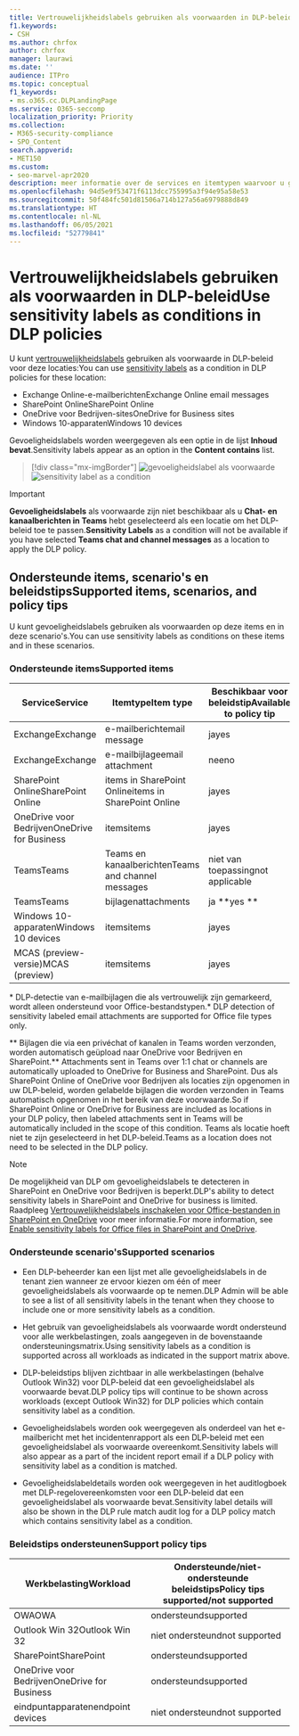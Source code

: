 ```yaml
---
title: Vertrouwelijkheidslabels gebruiken als voorwaarden in DLP-beleid
f1.keywords:
- CSH
ms.author: chrfox
author: chrfox
manager: laurawi
ms.date: ''
audience: ITPro
ms.topic: conceptual
f1_keywords:
- ms.o365.cc.DLPLandingPage
ms.service: O365-seccomp
localization_priority: Priority
ms.collection:
- M365-security-compliance
- SPO_Content
search.appverid:
- MET150
ms.custom:
- seo-marvel-apr2020
description: meer informatie over de services en itemtypen waarvoor u gevoeligheidslabels kunt gebruiken als voorwaarden in DLP-beleid
ms.openlocfilehash: 94d5e9f53471f6113dcc755995a3f94e95a58e53
ms.sourcegitcommit: 50f484fc501d81506a714b127a56a6979888d849
ms.translationtype: HT
ms.contentlocale: nl-NL
ms.lasthandoff: 06/05/2021
ms.locfileid: "52779841"
---
```

# <a name="use-sensitivity-labels-as-conditions-in-dlp-policies"></a><span data-ttu-id="64618-103">Vertrouwelijkheidslabels gebruiken als voorwaarden in DLP-beleid</span><span class="sxs-lookup"><span data-stu-id="64618-103">Use sensitivity labels as conditions in DLP policies</span></span>

<span data-ttu-id="64618-104">U kunt [vertrouwelijkheidslabels](sensitivity-labels.md) gebruiken als voorwaarde in DLP-beleid voor deze locaties:</span><span class="sxs-lookup"><span data-stu-id="64618-104">You can use [sensitivity labels](sensitivity-labels.md) as a condition in DLP policies for these location:</span></span>

- <span data-ttu-id="64618-105">Exchange Online-e-mailberichten</span><span class="sxs-lookup"><span data-stu-id="64618-105">Exchange Online email messages</span></span>
- <span data-ttu-id="64618-106">SharePoint Online</span><span class="sxs-lookup"><span data-stu-id="64618-106">SharePoint Online</span></span>
- <span data-ttu-id="64618-107">OneDrive voor Bedrijven-sites</span><span class="sxs-lookup"><span data-stu-id="64618-107">OneDrive for Business sites</span></span>
- <span data-ttu-id="64618-108">Windows 10-apparaten</span><span class="sxs-lookup"><span data-stu-id="64618-108">Windows 10 devices</span></span>

<span data-ttu-id="64618-109">Gevoeligheidslabels worden weergegeven als een optie in de lijst **Inhoud bevat**.</span><span class="sxs-lookup"><span data-stu-id="64618-109">Sensitivity labels appear as an option in the **Content contains** list.</span></span>

> [!div class="mx-imgBorder"]
> <span data-ttu-id="64618-110">![gevoeligheidslabel als voorwaarde](../media/dlp-sensitivity-label-as-a-condition.png)</span><span class="sxs-lookup"><span data-stu-id="64618-110">![sensitivity label as a condition](../media/dlp-sensitivity-label-as-a-condition.png)</span></span>

> [!IMPORTANT]
> <span data-ttu-id="64618-111">**Gevoeligheidslabels** als voorwaarde zijn niet beschikbaar als u **Chat- en kanaalberichten in Teams** hebt geselecteerd als een locatie om het DLP-beleid toe te passen.</span><span class="sxs-lookup"><span data-stu-id="64618-111">**Sensitivity Labels** as a condition will not be available if you have selected **Teams chat and channel messages** as a location to apply the DLP policy.</span></span>


## <a name="supported-items-scenarios-and-policy-tips"></a><span data-ttu-id="64618-112">Ondersteunde items, scenario's en beleidstips</span><span class="sxs-lookup"><span data-stu-id="64618-112">Supported items, scenarios, and policy tips</span></span>

<span data-ttu-id="64618-113">U kunt gevoeligheidslabels gebruiken als voorwaarden op deze items en in deze scenario's.</span><span class="sxs-lookup"><span data-stu-id="64618-113">You can use sensitivity labels as conditions on these items and in these scenarios.</span></span>

### <a name="supported-items"></a><span data-ttu-id="64618-114">Ondersteunde items</span><span class="sxs-lookup"><span data-stu-id="64618-114">Supported items</span></span>

|<span data-ttu-id="64618-115">Service</span><span class="sxs-lookup"><span data-stu-id="64618-115">Service</span></span>  |<span data-ttu-id="64618-116">Itemtype</span><span class="sxs-lookup"><span data-stu-id="64618-116">Item type</span></span>  |<span data-ttu-id="64618-117">Beschikbaar voor beleidstip</span><span class="sxs-lookup"><span data-stu-id="64618-117">Available to policy tip</span></span>  |<span data-ttu-id="64618-118">Afdwingbaar</span><span class="sxs-lookup"><span data-stu-id="64618-118">Enforceable</span></span>  |
|---------|---------|---------|---------|
|<span data-ttu-id="64618-119">Exchange</span><span class="sxs-lookup"><span data-stu-id="64618-119">Exchange</span></span>    |<span data-ttu-id="64618-120">e-mailbericht</span><span class="sxs-lookup"><span data-stu-id="64618-120">email message</span></span>         |<span data-ttu-id="64618-121">ja</span><span class="sxs-lookup"><span data-stu-id="64618-121">yes</span></span>         |<span data-ttu-id="64618-122">ja</span><span class="sxs-lookup"><span data-stu-id="64618-122">yes</span></span>         |
|<span data-ttu-id="64618-123">Exchange</span><span class="sxs-lookup"><span data-stu-id="64618-123">Exchange</span></span>    |<span data-ttu-id="64618-124">e-mailbijlage</span><span class="sxs-lookup"><span data-stu-id="64618-124">email attachment</span></span>         |<span data-ttu-id="64618-125">nee</span><span class="sxs-lookup"><span data-stu-id="64618-125">no</span></span>         |<span data-ttu-id="64618-126">ja \*</span><span class="sxs-lookup"><span data-stu-id="64618-126">yes \*</span></span>         |
|<span data-ttu-id="64618-127">SharePoint Online</span><span class="sxs-lookup"><span data-stu-id="64618-127">SharePoint Online</span></span>     |<span data-ttu-id="64618-128">items in SharePoint Online</span><span class="sxs-lookup"><span data-stu-id="64618-128">items in SharePoint Online</span></span>         |<span data-ttu-id="64618-129">ja</span><span class="sxs-lookup"><span data-stu-id="64618-129">yes</span></span>         |<span data-ttu-id="64618-130">ja</span><span class="sxs-lookup"><span data-stu-id="64618-130">yes</span></span>         |
|<span data-ttu-id="64618-131">OneDrive voor Bedrijven</span><span class="sxs-lookup"><span data-stu-id="64618-131">OneDrive for Business</span></span>     |<span data-ttu-id="64618-132">items</span><span class="sxs-lookup"><span data-stu-id="64618-132">items</span></span>         |<span data-ttu-id="64618-133">ja</span><span class="sxs-lookup"><span data-stu-id="64618-133">yes</span></span>         |<span data-ttu-id="64618-134">ja</span><span class="sxs-lookup"><span data-stu-id="64618-134">yes</span></span>         |
|<span data-ttu-id="64618-135">Teams</span><span class="sxs-lookup"><span data-stu-id="64618-135">Teams</span></span>     |<span data-ttu-id="64618-136">Teams en kanaalberichten</span><span class="sxs-lookup"><span data-stu-id="64618-136">Teams and channel messages</span></span>         |<span data-ttu-id="64618-137">niet van toepassing</span><span class="sxs-lookup"><span data-stu-id="64618-137">not applicable</span></span>         |<span data-ttu-id="64618-138">niet van toepassing</span><span class="sxs-lookup"><span data-stu-id="64618-138">not applicable</span></span>         |
|<span data-ttu-id="64618-139">Teams</span><span class="sxs-lookup"><span data-stu-id="64618-139">Teams</span></span>     |<span data-ttu-id="64618-140">bijlagen</span><span class="sxs-lookup"><span data-stu-id="64618-140">attachments</span></span>         |<span data-ttu-id="64618-141">ja \*\*</span><span class="sxs-lookup"><span data-stu-id="64618-141">yes \*\*</span></span>         |<span data-ttu-id="64618-142">ja \*\*</span><span class="sxs-lookup"><span data-stu-id="64618-142">yes \*\*</span></span>         |
|<span data-ttu-id="64618-143">Windows 10-apparaten</span><span class="sxs-lookup"><span data-stu-id="64618-143">Windows 10 devices</span></span>     |<span data-ttu-id="64618-144">items</span><span class="sxs-lookup"><span data-stu-id="64618-144">items</span></span>         |<span data-ttu-id="64618-145">ja</span><span class="sxs-lookup"><span data-stu-id="64618-145">yes</span></span>         |<span data-ttu-id="64618-146">ja</span><span class="sxs-lookup"><span data-stu-id="64618-146">yes</span></span>         |
|<span data-ttu-id="64618-147">MCAS (preview-versie)</span><span class="sxs-lookup"><span data-stu-id="64618-147">MCAS (preview)</span></span> |<span data-ttu-id="64618-148">items</span><span class="sxs-lookup"><span data-stu-id="64618-148">items</span></span>         |<span data-ttu-id="64618-149">ja</span><span class="sxs-lookup"><span data-stu-id="64618-149">yes</span></span>         |<span data-ttu-id="64618-150">ja</span><span class="sxs-lookup"><span data-stu-id="64618-150">yes</span></span>         |

<span data-ttu-id="64618-151">\* DLP-detectie van e-mailbijlagen die als vertrouwelijk zijn gemarkeerd, wordt alleen ondersteund voor Office-bestandstypen.</span><span class="sxs-lookup"><span data-stu-id="64618-151">\* DLP detection of sensitivity labeled email attachments are supported for Office file types only.</span></span>

<span data-ttu-id="64618-152">\*\* Bijlagen die via een privéchat of kanalen in Teams worden verzonden, worden automatisch geüpload naar OneDrive voor Bedrijven en SharePoint.</span><span class="sxs-lookup"><span data-stu-id="64618-152">\*\* Attachments sent in Teams over 1:1 chat or channels are automatically uploaded to OneDrive for Business and SharePoint.</span></span> <span data-ttu-id="64618-153">Dus als SharePoint Online of OneDrive voor Bedrijven als locaties zijn opgenomen in uw DLP-beleid, worden gelabelde bijlagen die worden verzonden in Teams automatisch opgenomen in het bereik van deze voorwaarde.</span><span class="sxs-lookup"><span data-stu-id="64618-153">So if SharePoint Online or OneDrive for Business are included as locations in your DLP policy, then labeled attachments sent in Teams will be automatically included in the scope of this condition.</span></span> <span data-ttu-id="64618-154">Teams als locatie hoeft niet te zijn geselecteerd in het DLP-beleid.</span><span class="sxs-lookup"><span data-stu-id="64618-154">Teams as a location does not need to be selected in the DLP policy.</span></span>

> [!NOTE]
> <span data-ttu-id="64618-155">De mogelijkheid van DLP om gevoeligheidslabels te detecteren in SharePoint en OneDrive voor Bedrijven is beperkt.</span><span class="sxs-lookup"><span data-stu-id="64618-155">DLP's ability to detect sensitivity labels in SharePoint and OneDrive for business is limited.</span></span> <span data-ttu-id="64618-156">Raadpleeg [Vertrouwelijkheidslabels inschakelen voor Office-bestanden in SharePoint en OneDrive](sensitivity-labels-sharepoint-onedrive-files.md#limitations) voor meer informatie.</span><span class="sxs-lookup"><span data-stu-id="64618-156">For more information, see [Enable sensitivity labels for Office files in SharePoint and OneDrive](sensitivity-labels-sharepoint-onedrive-files.md#limitations).</span></span>

### <a name="supported-scenarios"></a><span data-ttu-id="64618-157">Ondersteunde scenario's</span><span class="sxs-lookup"><span data-stu-id="64618-157">Supported scenarios</span></span>

- <span data-ttu-id="64618-158">Een DLP-beheerder kan een lijst met alle gevoeligheidslabels in de tenant zien wanneer ze ervoor kiezen om één of meer gevoeligheidslabels als voorwaarde op te nemen.</span><span class="sxs-lookup"><span data-stu-id="64618-158">DLP Admin will be able to see a list of all sensitivity labels in the tenant when they choose to include one or more sensitivity labels as a condition.</span></span>

- <span data-ttu-id="64618-159">Het gebruik van gevoeligheidslabels als voorwaarde wordt ondersteund voor alle werkbelastingen, zoals aangegeven in de bovenstaande ondersteuningsmatrix.</span><span class="sxs-lookup"><span data-stu-id="64618-159">Using sensitivity labels as a condition is supported across all workloads as indicated in the support matrix above.</span></span>

- <span data-ttu-id="64618-160">DLP-beleidstips blijven zichtbaar in alle werkbelastingen (behalve Outlook Win32) voor DLP-beleid dat een gevoeligheidslabel als voorwaarde bevat.</span><span class="sxs-lookup"><span data-stu-id="64618-160">DLP policy tips will continue to be shown across workloads (except Outlook Win32) for DLP policies which contain sensitivity label as a condition.</span></span>

- <span data-ttu-id="64618-161">Gevoeligheidslabels worden ook weergegeven als onderdeel van het e-mailbericht met het incidentenrapport als een DLP-beleid met een gevoeligheidslabel als voorwaarde overeenkomt.</span><span class="sxs-lookup"><span data-stu-id="64618-161">Sensitivity labels will also appear as a part of the incident report email if a DLP policy with sensitivity label as a condition is matched.</span></span>

- <span data-ttu-id="64618-162">Gevoeligheidslabeldetails worden ook weergegeven in het auditlogboek met DLP-regelovereenkomsten voor een DLP-beleid dat een gevoeligheidslabel als voorwaarde bevat.</span><span class="sxs-lookup"><span data-stu-id="64618-162">Sensitivity label details will also be shown in the DLP rule match audit log for a DLP policy match which contains sensitivity label as a condition.</span></span>


### <a name="support-policy-tips"></a><span data-ttu-id="64618-163">Beleidstips ondersteunen</span><span class="sxs-lookup"><span data-stu-id="64618-163">Support policy tips</span></span>


|<span data-ttu-id="64618-164">Werkbelasting</span><span class="sxs-lookup"><span data-stu-id="64618-164">Workload</span></span>  |<span data-ttu-id="64618-165">Ondersteunde/niet-ondersteunde beleidstips</span><span class="sxs-lookup"><span data-stu-id="64618-165">Policy tips supported/not supported</span></span>  |
|---------|---------|
|<span data-ttu-id="64618-166">OWA</span><span class="sxs-lookup"><span data-stu-id="64618-166">OWA</span></span> |    <span data-ttu-id="64618-167">ondersteund</span><span class="sxs-lookup"><span data-stu-id="64618-167">supported</span></span>     |
|<span data-ttu-id="64618-168">Outlook Win 32</span><span class="sxs-lookup"><span data-stu-id="64618-168">Outlook Win 32</span></span>    |  <span data-ttu-id="64618-169">niet ondersteund</span><span class="sxs-lookup"><span data-stu-id="64618-169">not supported</span></span>       |
|<span data-ttu-id="64618-170">SharePoint</span><span class="sxs-lookup"><span data-stu-id="64618-170">SharePoint</span></span>   |   <span data-ttu-id="64618-171">ondersteund</span><span class="sxs-lookup"><span data-stu-id="64618-171">supported</span></span>      |
|<span data-ttu-id="64618-172">OneDrive voor Bedrijven</span><span class="sxs-lookup"><span data-stu-id="64618-172">OneDrive for Business</span></span>    |    <span data-ttu-id="64618-173">ondersteund</span><span class="sxs-lookup"><span data-stu-id="64618-173">supported</span></span>     |
|<span data-ttu-id="64618-174">eindpuntapparaten</span><span class="sxs-lookup"><span data-stu-id="64618-174">endpoint devices</span></span>   |  <span data-ttu-id="64618-175">niet ondersteund</span><span class="sxs-lookup"><span data-stu-id="64618-175">not supported</span></span>       |
